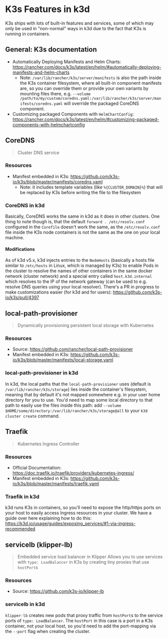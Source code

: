 # K3s Features in k3d

K3s ships with lots of built-in features and services, some of which may only be used in "non-normal" ways in k3d due to the fact that K3s is running in containers.

## General: K3s documentation

- Automatically Deploying Manifests and Helm Charts: <https://rancher.com/docs/k3s/latest/en/helm/#automatically-deploying-manifests-and-helm-charts>
  - Note: `/var/lib/rancher/k3s/server/manifests` is also the path inside the K3s container filesystem, where all built-in component manifests are, so you can override them or provide your own variants by mounting files there, e.g. `--volume /path/to/my/custom/coredns.yaml:/var/lib/rancher/k3s/server/manifests/coredns.yaml` will override the packaged CoreDNS component.
- Customizing packaged Components with `HelmChartConfig`: <https://rancher.com/docs/k3s/latest/en/helm/#customizing-packaged-components-with-helmchartconfig>

## CoreDNS

> Cluster DNS service

### Resources

- Manifest embedded in K3s: <https://github.com/k3s-io/k3s/blob/master/manifests/coredns.yaml>
  - Note: it includes template variables (like `%{CLUSTER_DOMAIN}%`) that will be replaced by K3s before writing the file to the filesystem

### CoreDNS in k3d

Basically, CoreDNS works the same in k3d as it does in other clusters.
One thing to note though is, that the default `forward . /etc/resolv.conf` configured in the `Corefile` doesn't work the same, as the `/etc/resolv.conf` file inside the K3s node containers is not the same as the one on your local machine.

#### Modifications

As of k3d v5.x, k3d injects entries to the `NodeHosts` (basically a hosts file similar to `/etc/hosts` in Linux, which is managed by K3s) to enable Pods in the cluster to resolve the names of other containers in the same docker network (cluster network) and a special entry called `host.k3d.internal` which resolves to the IP of the network gateway (can be used to e.g. resolve DNS queries using your local resolver).
There's a PR in progress to make customizations easier (for k3d and for users): <https://github.com/k3s-io/k3s/pull/4397>

## local-path-provisioner

> Dynamically provisioning persistent local storage with Kubernetes

### Resources

- Source: <https://github.com/rancher/local-path-provisioner>
- Manifest embedded in K3s: <https://github.com/k3s-io/k3s/blob/master/manifests/local-storage.yaml>

### local-path-provisioner in k3d

In k3d, the local paths that the `local-path-provisioner` uses (default is `/var/lib/rancher/k3s/storage`) lies inside the container's filesystem, meaning that by default it's not mapped somewhere e.g. in your user home directory for you to use.
You'd need to map some local directory to that path to easily use the files inside this path: add `--volume $HOME/some/directory:/var/lib/rancher/k3s/storage@all` to your `k3d cluster create` command.

## Traefik

> Kubernetes Ingress Controller

### Resources

- Official Documentation: <https://doc.traefik.io/traefik/providers/kubernetes-ingress/>
- Manifest embedded in K3s: <https://github.com/k3s-io/k3s/blob/master/manifests/traefik.yaml>

### Traefik in k3d

k3d runs K3s in containers, so you'll need to expose the http/https ports on your host to easily access Ingress resources in your cluster. We have a guide over here explaining how to do this: <https://k3d.io/usage/guides/exposing_services/#1-via-ingress-recommended>

## servicelb (klipper-lb)

> Embedded service load balancer in Klipper
> Allows you to use services with `type: LoadBalancer` in K3s by creating tiny proxies that use `hostPort`s

### Resources

- Source: <https://github.com/k3s-io/klipper-lb>

### servicelb in k3d

`klipper-lb` creates new pods that proxy traffic from `hostPort`s to the service ports of `type: LoadBalancer`.
The `hostPort` in this case is a port in a K3s container, not your local host, so you'd need to add the port-mapping via the `--port` flag when creating the cluster.
